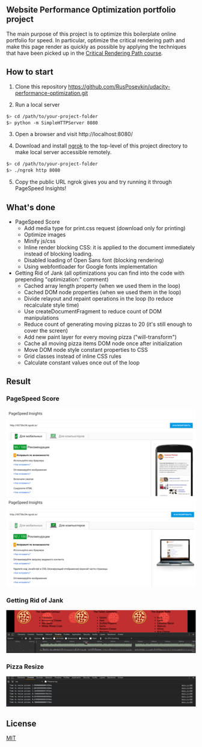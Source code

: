 ## Website Performance Optimization portfolio project

The main purpose of this project is to optimize this boilerplate online portfolio for speed. In particular, optimize the critical rendering path and make this page render as quickly as possible by applying the techniques that have been picked up in the [Critical Rendering Path course](https://www.udacity.com/course/ud884).

## How to start
1. Clone this repository https://github.com/RusPosevkin/udacity-performance-optimization.git

2. Run a local server
  ```bash
  $> cd /path/to/your-project-folder
  $> python -m SimpleHTTPServer 8080
  ```
3. Open a browser and visit http://localhost:8080/

4. Download and install [ngrok](https://ngrok.com/) to the top-level of this project directory to make local server accessible remotely.

  ``` bash
  $> cd /path/to/your-project-folder
  $> ./ngrok http 8080
  ```

5. Copy the public URL ngrok gives you and try running it through PageSpeed Insights!

## What's done
* PageSpeed Score
  * Add media type for print.css request (download only for printing)
  * Optimize images
  * Minify js/css
  * Inline render blocking CSS: it is applied to the document immediately instead of blocking loading.
  * Disabled loading of Open Sans font (blocking rendering)
  * Using webfontloader for Google fonts implementation
* Getting Rid of Jank (all optimizations you can find into the code with prepending "optimization:" comment)
  * Cached array length property (when we used them in the loop)
  * Cached DOM node properties (when we used them in the loop)
  * Divide relayout and repaint operations in the loop (to reduce recalculate style time)
  * Use createDocumentFragment to reduce count of DOM manipulations
  * Reduce count of generating moving pizzas to 20 (it's still enough to cover the screen)
  * Add new paint layer for every moving pizza ("will-transform")
  * Cache all moving pizza items DOM node once after initialization
  * Move DOM node style constant properties to CSS
  * Grid classes instead of inline CSS rules
  * Calculate constant values once out of the loop

## Result

### PageSpeed Score
![PageSpeed Mobile](/readme-images/pagespeed-mobile.png?raw=true)
![PageSpeed Desktop](/readme-images/pagespeed-desktop.png?raw=true)

### Getting Rid of Jank
![Timeline](/readme-images/timeline.png?raw=true)

### Pizza Resize
![Pizza Resize](/readme-images/resize-pizza.png?raw=true)

## License
[MIT](LICENSE)
